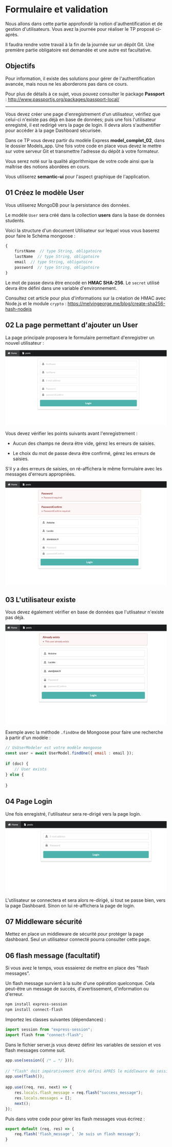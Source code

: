 # Formulaire et validation

Nous allons dans cette partie approfondir la notion d'authentification et de gestion d'utilisateurs. Vous avez la journée pour réaliser le TP proposé ci-après.

Il faudra rendre votre travail à la fin de la journée sur un dépôt Git. Une première partie obligatoire est demandée et une autre est facultative.

## Objectifs

Pour information, il existe des solutions pour gérer de l'authentification avancée, mais nous ne les aborderons pas dans ce cours.

Pour plus de détails à ce sujet, vous pouvez consulter le package **Passport** : http://www.passportjs.org/packages/passport-local/

---

Vous devez créer une page d'enregistrement d'un utilisateur, vérifiez que celui-ci n'existe pas déjà en base de données; puis une fois l'utilisateur enregistré, il est redirigé vers la page de login. Il devra alors s'authentifier pour accéder à la page Dashboard sécurisée.

Dans ce TP vous devez partir du modèle Express **model_complet_02**, dans le dossier Models_app. Une fois votre code en place vous devez le mettre sur votre serveur Git et transmettre l'adresse du dépôt à votre formateur.

Vous serez noté sur la qualité algorithmique de votre code ainsi que la maîtrise des notions abordées en cours.

Vous utiliserez **semantic-ui** pour l'aspect graphique de l'application.

## 01 Créez le modèle User 

Vous utiliserez MongoDB pour la persistance des données.

Le modèle `User` sera créé dans la collection **users** dans la base de données students.

Voici la structure d'un document Utilisateur sur lequel vous vous baserez pour faire le Schéma mongoose :

```js
{
    firstName  // type String, obligatoire
    lastName  // type String, obligatoire
    email  // type String, obligatoire
    password  // type String, obligatoire
}
```

Le mot de passe devra être encodé en **HMAC SHA-256**. Le `secret` utilisé devra être défini dans une variable d'environnement.

Consultez cet article pour plus d'informations sur la création de HMAC avec Node.js et le module `crypto` : https://melvingeorge.me/blog/create-sha256-hash-nodejs

## 02 La page permettant d'ajouter un User

La page principale proposera le formulaire permettant d'enregistrer un nouvel utilisateur :

![register](./images/register.png)

Vous devez vérifier les points suivants avant l'enregistrement :

- Aucun des champs ne devra être vide, gérez les erreurs de saisies.

- Le choix du mot de passe devra être confirmé, gérez les erreurs de saisies.

S'il y a des erreurs de saisies, on ré-affichera le même formulaire avec les messages d'erreurs appropriées.

![register_errors](./images/register_errors.png)

## 03 L'utilisateur existe

Vous devez également vérifier en base de données que l'utlisateur n'existe pas déjà.

![register_user](./images/register_user_exists.png)

Exemple avec la méthode `.findOne` de Mongoose pour faire une recherche à partir d'un modèle :

```js
// UsUserModeler est votre modèle mongoose
const user = await UserModel.findOne({ email : email });

if (doc) {
    // User exists
} else {

}
```

## 04 Page Login

Une fois enregistré, l'utilisateur sera re-dirigé vers la page login.

![login](./images/login.png)

L'utilisateur se connectera et sera alors re-dirigé, si tout se passe bien, vers la page Dashboard. Sinon on lui ré-affichera la page de login.

## 07 Middleware sécurité

Mettez en place un middleware de sécurité pour protéger la page dashboard. Seul un utilisateur connecté pourra consulter cette page.

## 06 flash message (facultatif)

Si vous avez le temps, vous essaierez de mettre en place des "flash messages".

Un flash message survient à la suite d'une opération quelconque. Cela peut-être un message de succès, d'avertissement, d'information ou d'erreur.

```bash
npm install express-session
npm install connect-flash
```

Importez les classes suivantes (dépendances) :

```js
import session from "express-session";
import flash from "connect-flash";
```

Dans le fichier server.js vous devez définir les variables de session et vos flash messages comme suit. 

```js
app.use(session({ /* … */ }));

// "flash" doit impérativement être défini APRÈS le middleware de session
app.use(flash());

app.use((req, res, next) => {
    res.locals.flash_message = req.flash("success_message");
    res.locals.messages = [];
    next();
});
```

Puis dans votre code pour gérer les flash messages vous écrirez :

```js
export default (req, res) => {
    req.flash('flash_message', 'Je suis un flash message');
}
```
